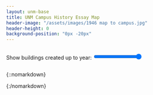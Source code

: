 ```yaml
---
layout: unm-base
title: UNM Campus History Essay Map
header-image: "/assets/images/1946 map to campus.jpg"
header-height: 0
background-position: "0px -20px"
---
```


<!-- Leaflet CSS/JS and Omnivore for KML support -->
<link rel="stylesheet" href="https://unpkg.com/leaflet/dist/leaflet.css" />
<script src="https://unpkg.com/leaflet/dist/leaflet.js"></script>
<script src="https://unpkg.com/leaflet-omnivore@0.3.4/leaflet-omnivore.min.js"></script>

<script src="https://unpkg.com/leaflet-responsive-popup@0.2.0/leaflet.responsive.popup.js"></script>
<link rel="stylesheet" href="https://unpkg.com/leaflet-responsive-popup@0.2.0/leaflet.responsive.popup.css" />

<link href="{{site.baseurl}}assets/css/map.css" rel="stylesheet">


<div style="margin: 2em 0;">
  <label for="year-slider">Show buildings created up to year: <span id="year-value"></span></label>
  <input type="range" id="year-slider" min="1800" max="2025" value="2025" step="1">
</div>

<!-- close the container div for full width map -->
{::nomarkdown}
</div>
{:/nomarkdown}


<div id="map" style="height: 80vh;"></div>

<!-- Hidden data container for essays -->
<div id="map-data" style="display:none;">
  {% assign essays = site.pages | where_exp: "page", "page.path contains 'essays/'" %}
  {% for page in essays %}
  {% assign folder = page.url | split: '/' | slice: 2, 1 | first %}
  <div class="map-point" data-name="{{ page.title | escape }}" data-popup-teaser="{{ page.popup-teaser | escape }}"
    data-kml-path="{{ site.baseurl }}/assets/kml/{{ folder }}.kml"
    data-card-image="{{ site.baseurl }}{{ page.card-image | escape }}" data-start="{{ page.start | escape }}"
    data-url="{{ site.baseurl }}{{ page.url }}" data-folder="{{ folder | downcase | replace: ' ', '-' }}">
  </div>
  {% endfor %}
</div>


<script>
  document.addEventListener("DOMContentLoaded", function () {
    // Initialize map
    var map = L.map('map').setView([35.0844, -106.6198], 16.5);

    // Add OpenStreetMap tiles
L.tileLayer('https://{s}.basemaps.cartocdn.com/light_all/{z}/{x}/{y}{r}.png', {
  attribution: '&copy; OpenStreetMap &copy; CartoDB'
}).addTo(map);

    // Parse essay data from HTML
    var points = [];
    document.querySelectorAll('.map-point').forEach(function (el) {
      var start = parseInt(el.dataset.start);
      var folder = el.dataset.folder;
      var kmlFile = el.dataset.kmlPath;
      if (!isNaN(start)) {
        points.push({
          start: start,
          name: el.dataset.name,
          teaser: el.dataset.popupTeaser,
          image: el.dataset.cardImage,
          url: el.dataset.url,
          folder: folder,
          kmlFile: kmlFile
        });
      }
    });

    // Create KML overlays and store references
    var kmlLayers = [];

    points.forEach(function (pt) {
      var popupHtml = `
  <div class="popup-card">
    ${pt.image ? `<img src="${pt.image}" class="popup-img">` : ""}
    <div class="popup-text">
      <h3>${pt.name}</h3>
      <p>${pt.teaser}</p>
      <a href="${pt.url}">Read more</a>
    </div>
  </div>
`;
      var kmlFile = pt.kmlFile;
      console.log("Loading name:", pt.image); // Add this line
      console.log("Loading KML:", kmlFile); // Add this line

      var kmlLayer = omnivore.kml(kmlFile).on('ready', function () {
        // Attach year and popup to each child layer
        this.eachLayer(function (layer) {
          layer.ptStart = pt.start;
          layer.on('click', function (e) {
            L.popup({ maxWidth: 500 })
              .setLatLng(e.latlng)
              .setContent(popupHtml)
              .openOn(map);
          });
        });
            updateKmlLayers(parseInt(slider.value));

      });
      kmlLayer.addTo(map);
      kmlLayers.push(kmlLayer);
    });

    // Slider logic
    var slider = document.getElementById('year-slider');
    var yearValue = document.getElementById('year-value');
    yearValue.textContent = slider.value;

    function updateKmlLayers(year) {
      kmlLayers.forEach(function (layer) {
        var show = false;
        layer.eachLayer(function (child) {
          if (child.ptStart <= year) show = true;
        });
        if (show) {
          if (!map.hasLayer(layer)) layer.addTo(map);
        } else {
          if (map.hasLayer(layer)) map.removeLayer(layer);
        }
      });
    }

    slider.addEventListener('input', function () {
      yearValue.textContent = slider.value;
      updateKmlLayers(parseInt(slider.value));
    });

    // Initial KML display
    updateKmlLayers(parseInt(slider.value));
  });
</script>


